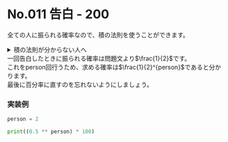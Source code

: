 <script type="text/javascript" async src="https://cdnjs.cloudflare.com/ajax/libs/mathjax/2.7.7/MathJax.js?config=TeX-MML-AM_CHTML"></script>
<script type="text/x-mathjax-config">
    MathJax.Hub.Config({
        tex2jax: {
            inlineMath: [['$', '$'] ],
            displayMath: [ ['$$','$$'], ["\\[","\\]"] ]
        }
    });
</script>

# No.011 告白 - 200
全ての人に振られる確率なので、積の法則を使うことができます。
<details>
<summary>積の法則が分からない人へ</summary>
積の法則とは、<br>
「2つ以上の事象が共に起こるとき、その確率は個々の事象の起こる確率の積になる」<br>
ということです。<br>
これだけでは分かりにくいと思うので具体例を挙げます。<br>
例えば、6面のサイコロを振り、3回連続で1が出る確率を求めたいとき、<br>
$\frac{1}{6} \times \frac{1}{6} \times \frac{1}{6}$<br>
で求めることができます。<br>
これはサイコロを1回振った時に1が出る確率が$\frac{1}{6}$であるため、それを3回掛けることによって求めることができるからです。<br>
</details>
一回告白したときに振られる確率は問題文より$\frac{1}{2}$です。<br>
これをperson回行うため、求める確率は$\frac{1}{2}^{person}$であると分かります。<br>
最後に百分率に直すのを忘れないようにしましょう。

### 実装例
```py
person = 2

print((0.5 ** person) * 100)
```